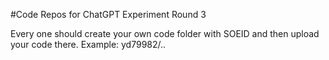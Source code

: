 #Code Repos for ChatGPT Experiment Round 3

Every one should create your own code folder with SOEID and then upload your code there. 
Example: yd79982/..
